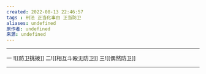 ```yaml
---
created: 2022-08-13 22:46:57
tags : 刑法 正当化事由 正当防卫
aliases: undefined
原作者: undefined
来源: undefined
---
```

---

一  ![[防卫挑拨]]
二![[相互斗殴无防卫]]
三![[偶然防卫]]

---



